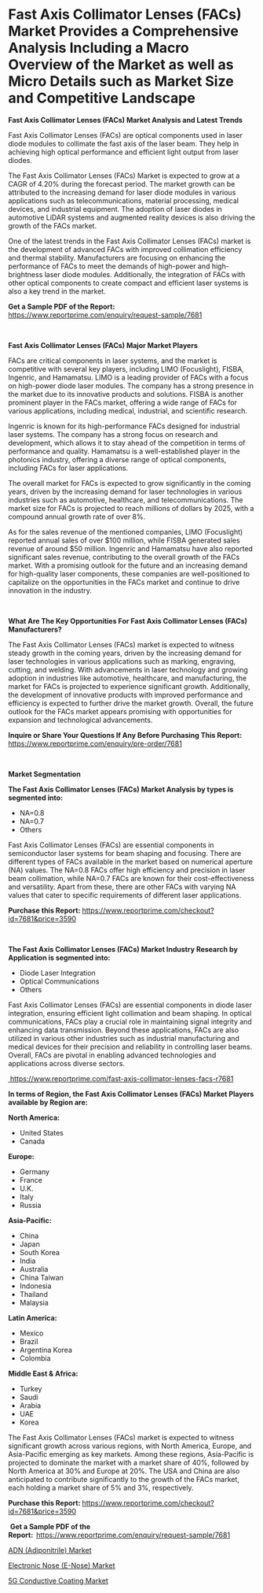 <p><h1>Fast Axis Collimator Lenses (FACs) Market Provides a Comprehensive Analysis Including a Macro Overview of the Market as well as Micro Details such as Market Size and Competitive Landscape</h1></p><p><strong>Fast Axis Collimator Lenses (FACs) Market Analysis and Latest Trends</strong></p>
<p><p>Fast Axis Collimator Lenses (FACs) are optical components used in laser diode modules to collimate the fast axis of the laser beam. They help in achieving high optical performance and efficient light output from laser diodes.</p><p>The Fast Axis Collimator Lenses (FACs) Market is expected to grow at a CAGR of 4.20% during the forecast period. The market growth can be attributed to the increasing demand for laser diode modules in various applications such as telecommunications, material processing, medical devices, and industrial equipment. The adoption of laser diodes in automotive LiDAR systems and augmented reality devices is also driving the growth of the FACs market.</p><p>One of the latest trends in the Fast Axis Collimator Lenses (FACs) market is the development of advanced FACs with improved collimation efficiency and thermal stability. Manufacturers are focusing on enhancing the performance of FACs to meet the demands of high-power and high-brightness laser diode modules. Additionally, the integration of FACs with other optical components to create compact and efficient laser systems is also a key trend in the market.</p></p>
<p><strong>Get a Sample PDF of the Report:&nbsp;</strong> <a href="https://www.reportprime.com/enquiry/request-sample/7681">https://www.reportprime.com/enquiry/request-sample/7681</a></p>
<p>&nbsp;</p>
<p><strong>Fast Axis Collimator Lenses (FACs) Major Market Players</strong></p>
<p><p>FACs are critical components in laser systems, and the market is competitive with several key players, including LIMO (Focuslight), FISBA, Ingenric, and Hamamatsu. LIMO is a leading provider of FACs with a focus on high-power diode laser modules. The company has a strong presence in the market due to its innovative products and solutions. FISBA is another prominent player in the FACs market, offering a wide range of FACs for various applications, including medical, industrial, and scientific research.</p><p>Ingenric is known for its high-performance FACs designed for industrial laser systems. The company has a strong focus on research and development, which allows it to stay ahead of the competition in terms of performance and quality. Hamamatsu is a well-established player in the photonics industry, offering a diverse range of optical components, including FACs for laser applications.</p><p>The overall market for FACs is expected to grow significantly in the coming years, driven by the increasing demand for laser technologies in various industries such as automotive, healthcare, and telecommunications. The market size for FACs is projected to reach millions of dollars by 2025, with a compound annual growth rate of over 8%.</p><p>As for the sales revenue of the mentioned companies, LIMO (Focuslight) reported annual sales of over $100 million, while FISBA generated sales revenue of around $50 million. Ingenric and Hamamatsu have also reported significant sales revenue, contributing to the overall growth of the FACs market. With a promising outlook for the future and an increasing demand for high-quality laser components, these companies are well-positioned to capitalize on the opportunities in the FACs market and continue to drive innovation in the industry.</p></p>
<p>&nbsp;</p>
<p><strong>What Are The Key Opportunities For Fast Axis Collimator Lenses (FACs) Manufacturers?</strong></p>
<p><p>The Fast Axis Collimator Lenses (FACs) market is expected to witness steady growth in the coming years, driven by the increasing demand for laser technologies in various applications such as marking, engraving, cutting, and welding. With advancements in laser technology and growing adoption in industries like automotive, healthcare, and manufacturing, the market for FACs is projected to experience significant growth. Additionally, the development of innovative products with improved performance and efficiency is expected to further drive the market growth. Overall, the future outlook for the FACs market appears promising with opportunities for expansion and technological advancements.</p></p>
<p><strong>Inquire or Share Your Questions If Any Before Purchasing This Report:</strong> <a href="https://www.reportprime.com/enquiry/pre-order/7681">https://www.reportprime.com/enquiry/pre-order/7681</a></p>
<p>&nbsp;</p>
<p><strong>Market Segmentation</strong></p>
<p><strong>The Fast Axis Collimator Lenses (FACs) Market Analysis by types is segmented into:</strong></p>
<p><ul><li>NA=0.8</li><li>NA=0.7</li><li>Others</li></ul></p>
<p><p>Fast Axis Collimator Lenses (FACs) are essential components in semiconductor laser systems for beam shaping and focusing. There are different types of FACs available in the market based on numerical aperture (NA) values. The NA=0.8 FACs offer high efficiency and precision in laser beam collimation, while NA=0.7 FACs are known for their cost-effectiveness and versatility. Apart from these, there are other FACs with varying NA values that cater to specific requirements of different laser applications.</p></p>
<p><strong>Purchase this Report:&nbsp;</strong><a href="https://www.reportprime.com/checkout?id=7681&price=3590">https://www.reportprime.com/checkout?id=7681&price=3590</a></p>
<p>&nbsp;</p>
<p><strong>The Fast Axis Collimator Lenses (FACs) Market Industry Research by Application is segmented into:</strong></p>
<p><ul><li>Diode Laser Integration</li><li>Optical Communications</li><li>Others</li></ul></p>
<p><p>Fast Axis Collimator Lenses (FACs) are essential components in diode laser integration, ensuring efficient light collimation and beam shaping. In optical communications, FACs play a crucial role in maintaining signal integrity and enhancing data transmission. Beyond these applications, FACs are also utilized in various other industries such as industrial manufacturing and medical devices for their precision and reliability in controlling laser beams. Overall, FACs are pivotal in enabling advanced technologies and applications across diverse sectors.</p></p>
<p><a href="https://www.reportprime.com/fast-axis-collimator-lenses-facs-r7681">&nbsp;https://www.reportprime.com/fast-axis-collimator-lenses-facs-r7681</a></p>
<p><strong>In terms of Region, the Fast Axis Collimator Lenses (FACs) Market Players available by Region are:</strong></p>
<p>
    <p> <strong> North America: </strong>
        <ul>
            <li>United States</li>
            <li>Canada</li>
        </ul>
        </p> 
    <p> <strong> Europe: </strong>
        <ul>
            <li>Germany</li>
            <li>France</li>
            <li>U.K.</li>
            <li>Italy</li>
            <li>Russia</li>
        </ul>
        </p> 
    <p> <strong> Asia-Pacific: </strong>
        <ul>
            <li>China</li>
            <li>Japan</li>
            <li>South Korea</li>
            <li>India</li>
            <li>Australia</li>
            <li>China Taiwan</li>
            <li>Indonesia</li>
            <li>Thailand</li>
            <li>Malaysia</li>
        </ul>
        </p> 
    <p> <strong> Latin America: </strong>
        <ul>
            <li>Mexico</li>
            <li>Brazil</li>
            <li>Argentina Korea</li>
            <li>Colombia</li>
        </ul>
        </p> 
    <p> <strong> Middle East & Africa: </strong>
        <ul>
            <li>Turkey</li>
            <li>Saudi</li>
            <li>Arabia</li>
            <li>UAE</li>
            <li>Korea</li>
        </ul>
    </p>
    </p>
<p><p>The Fast Axis Collimator Lenses (FACs) market is expected to witness significant growth across various regions, with North America, Europe, and Asia-Pacific emerging as key markets. Among these regions, Asia-Pacific is projected to dominate the market with a market share of 40%, followed by North America at 30% and Europe at 20%. The USA and China are also anticipated to contribute significantly to the growth of the FACs market, each holding a market share of 5% and 3%, respectively.</p></p>
<p><strong>Purchase this Report: </strong><a href="https://www.reportprime.com/checkout?id=7681&price=3590">https://www.reportprime.com/checkout?id=7681&price=3590</a></p>
<p>&nbsp;<strong>Get a Sample PDF of the Report:&nbsp;&nbsp;</strong><a href="https://www.reportprime.com/enquiry/request-sample/7681">https://www.reportprime.com/enquiry/request-sample/7681</a></p>
<p><strong></strong></p>
<p><p><a href="https://changeable-paste-463.notion.site/ADN-Adiponitrile-Market-Insights-into-Market-CAGR-Market-Trends-and-Growth-Strategies-fe9dacb6feec47ad8458e95c2f508c17">ADN (Adiponitrile) Market</a></p><p><a href="https://github.com/PeterParrish5/Market-Research-Report-List-4/blob/main/electronic-nose-e-nose-market.md">Electronic Nose (E-Nose) Market</a></p><p><a href="https://fuschia-pecorino-a6d.notion.site/5G-Conductive-Coating-Market-Trends-and-Market-Analysis-forecasted-for-period-2024-2031-cb4b798888d241c287f6983a2353479a">5G Conductive Coating Market</a></p></p>